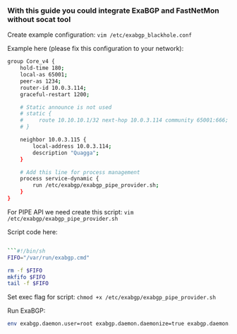 ### With this guide you could integrate ExaBGP and FastNetMon without socat tool

Create example configuration: ```vim /etc/exabgp_blackhole.conf```

Example here (please fix this configuration to your network):
```bash
group Core_v4 {
    hold-time 180;
    local-as 65001;
    peer-as 1234;
    router-id 10.0.3.114;
    graceful-restart 1200;

    # Static announce is not used
    # static {
    #     route 10.10.10.1/32 next-hop 10.0.3.114 community 65001:666;
    # }   

    neighbor 10.0.3.115 {
        local-address 10.0.3.114;
        description "Quagga";
    }   

    # Add this line for process management
    process service-dynamic {
        run /etc/exabgp/exabgp_pipe_provider.sh;
    }   
}
```

For PIPE API we need create this script: ```vim /etc/exabgp/exabgp_pipe_provider.sh```

Script code here:
```bash

```#!/bin/sh
FIFO="/var/run/exabgp.cmd"

rm -f $FIFO
mkfifo $FIFO
tail -f $FIFO
```

Set exec flag for script: ```chmod +x /etc/exabgp/exabgp_pipe_provider.sh```

Run ExaBGP:
```bash
env exabgp.daemon.user=root exabgp.daemon.daemonize=true exabgp.daemon.pid=/var/run/exabgp.pid exabgp.log.destination=/var/log/exabgp.log exabgp /etc/exabgp_blackhole.conf
```
